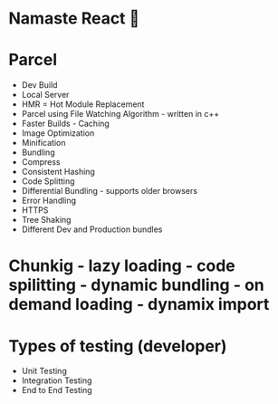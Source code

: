 # Namaste React 🚀

# Parcel

- Dev Build
- Local Server
- HMR = Hot Module Replacement
- Parcel using File Watching Algorithm - written in c++
- Faster Builds - Caching
- Image Optimization
- Minification
- Bundling
- Compress
- Consistent Hashing
- Code Splitting
- Differential Bundling - supports older browsers
- Error Handling
- HTTPS
- Tree Shaking
- Different Dev and Production bundles

# Chunkig - lazy loading - code spilitting - dynamic bundling - on demand loading - dynamix import

# Types of testing (developer)

- Unit Testing
- Integration Testing
- End to End Testing
